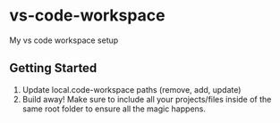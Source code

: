 # vs-code-workspace
My vs code workspace setup

## Getting Started
1. Update local.code-workspace paths (remove, add, update)
2. Build away! Make sure to include all your projects/files inside of the same root folder to ensure all the magic happens.

